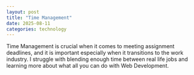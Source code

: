 ```yaml
---
layout: post
title: "Time Management"
date: 2025-08-11
categories: technology
---
```


Time Management is crucial when it comes to meeting assignment deadlines, and it is important especially when it transitions to the work industry. I struggle with blending enough time between real life jobs and learning more about what all you can do with Web Development.
